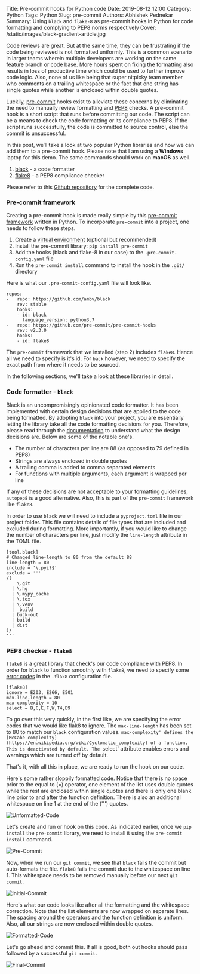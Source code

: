 Title: Pre-commit hooks for Python code
Date: 2019-08-12 12:00
Category: Python
Tags: Python
Slug: pre-commit
Authors: Abhishek Pednekar
Summary: Using ```black``` and ```flake-8``` as pre-commit hooks in Python for code formatting and complying to PEP8 norms respectively
Cover: /static/images/black-gradient-article.jpg

Code reviews are great. But at the same time, they can be frustrating if the code being reviewed is not formatted uniformly. This is a common scenario in larger teams wherein multiple developers are working on the same feature branch or code base. More hours spent on fixing the formatting also results in loss of productive time which could be used to further improve code logic. Also, none of us like being that super nitpicky team member who comments on a trailing whitespace or the fact that one string has single quotes while another is enclosed within double quotes. 

Luckily, [pre-commit](https://git-scm.com/book/en/v2/Customizing-Git-Git-Hooks) hooks exist to alleviate these concerns by eliminating the need to manually review formatting and [PEP8](https://www.python.org/dev/peps/pep-0008/) checks. A pre-commit hook is a short script that runs before committing our code. The script can be a means to check the code formatting or its compliance to PEP8. If the script runs successfully, the code is committed to source control, else the commit is unsuccessful.

In this post, we’ll take a look at two popular Python libraries and how we can add them to a pre-commit hook. Please note that I am using a **Windows** laptop for this demo. The same commands should work on **macOS** as well.

1. [black](https://black.readthedocs.io/en/stable/) - a code formatter
2. [flake8](http://flake8.pycqa.org/en/latest/) - a PEP8 compliance checker

Please refer to this [Github repository](https://github.com/AbhishekPednekar84/codedisciples-blog-posts/tree/master/Index_1-pre-commit-hooks) for the complete code.

### Pre-commit framework 

Creating a pre-commit hook is made really simple by this [pre-commit framework](https://github.com/pre-commit) written in Python. To incorporate `pre-commit` into a project, one needs to follow these steps.

1. Create a [virtual environment](https://www.youtube.com/watch?v=APOPm01BVrk) (optional but recommended)
2. Install the pre-commit library: `pip install pre-commit`
3. Add the hooks (black and flake-8 in our case) to the `.pre-commit-config.yaml` file 
4. Run the `pre-commit install` command to install the hook in the `.git/` directory

Here is what our `.pre-commit-config.yaml` file will look like.

```
repos:
-   repo: https://github.com/ambv/black
    rev: stable
    hooks:
    - id: black
      language_version: python3.7
-   repo: https://github.com/pre-commit/pre-commit-hooks
    rev: v2.3.0
    hooks:
    - id: flake8
```

The `pre-commit` framework that we installed (step 2) includes `flake8`. Hence all we need to specify is it's id. For `back` however, we need to specify the exact path from where it needs to be sourced.

In the following sections, we'll take a look at these libraries in detail.

### Code formatter - `black` 

Black is an uncompromisingly opinionated code formatter. It has been implemented with certain design decisions that are applied to the code being formatted. By adopting `black` into your project, you are essentially letting the library take all the code formatting decisions for you. Therefore, please read through the [documentation](https://black.readthedocs.io/en/stable/) to understand what the design decisions are. Below are some of the notable one's. 

- The number of characters per line are 88 (as opposed to 79 defined in PEP8)
- Strings are always enclosed in double quotes
- A trailing comma is added to comma separated elements
- For functions with multiple arguments, each argument is wrapped per line 

If any of these decisions are not acceptable to your formatting guidelines, `autopep8` is a good alternative. Also, this is part of the `pre-commit` framework like `flake8`.   

In order to use `black` we will need to include a `pyproject.toml` file in our project folder. This file contains details of file types that are included and excluded during formatting. More importantly, if you would like to change the number of characters per line, just modify the `line-length` attribute in the TOML file.

```
[tool.black]
# Changed line-length to 80 from the default 88
line-length = 80 
include = '\.pyi?$'
exclude = '''
/(
    \.git
  | \.hg
  | \.mypy_cache
  | \.tox
  | \.venv
  | _build
  | buck-out
  | build
  | dist
)/
'''
```

### PEP8 checker - `flake8`

`flake8` is a great library that check's our code compliance with PEP8. In order for `black` to function smoothly with `flake8`, we need to specify some [error codes](https://flake8.pycqa.org/en/latest/user/error-codes.html) in the `.flak8` configuration file.

```
[flake8]
ignore = E203, E266, E501
max-line-length = 80
max-complexity = 10
select = B,C,E,F,W,T4,B9
```

To go over this very quickly, in the first like, we are specifying the error codes that we would like flak8 to ignore. The `max-line-length` has been set to 80 to match our `black` configuration values. `max-complexity' defines the [McCabe complexity](https://en.wikipedia.org/wiki/Cyclomatic_complexity) of a function. This is deactivated by default. The `select` attribute enables errors and warnings which are turned off by default.

That's it, with all this in place, we are ready to run the hook on our code. 

Here's some rather sloppily formatted code. Notice that there is no space prior to the equal to (=) operator, one element of the list uses double quotes while the rest are enclosed within single quotes and there is only one blank line prior to and after the function definition. There is also an additional whitespace on line 1 at the end of the (''') quotes.

![Unformatted-Code]({static}/images/Unformatted_Code.jpg)

Let's create and run or hook on this code. As indicated earlier, once we `pip install` the `pre-commit` library, we need to install it using the `pre-commit install` command.

![Pre-Commit]({static}/images/Pre-Commit.jpg)

Now, when we run our `git commit`, we see that `black` fails the commit but auto-formats the file. `flake8` fails the commit due to the whitespace on line 1. This whitespace needs to be removed manually before our next `git commit`.

![Initial-Commit]({static}/images/Initial_Commit.jpg)

Here's what our code looks like after all the formatting and the whitespace correction. Note that the list elements are now wrapped on separate lines. The spacing around the operators and the function definition is uniform. Also, all our strings are now enclosed within double quotes.

![Formatted-Code]({static}/images/Formatted_Code.jpg)

Let's go ahead and commit this. If all is good, both out hooks should pass followed by a successful `git commit`.

![Final-Commit]({static}/images/Final_Commit.jpg)